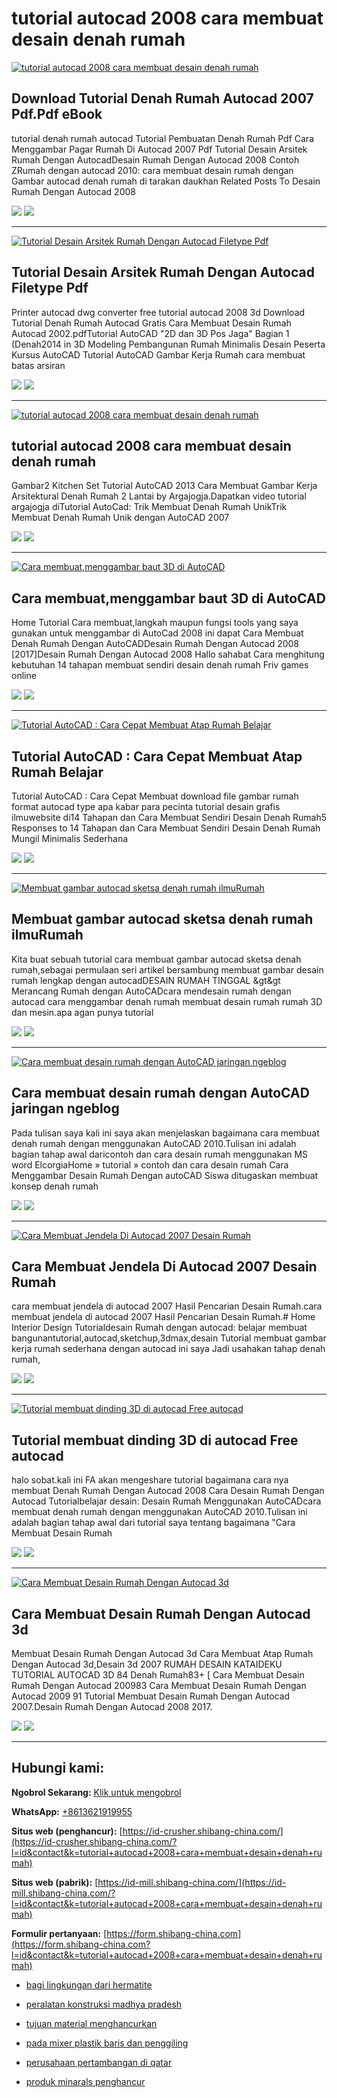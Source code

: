 # tutorial autocad 2008 cara membuat desain denah rumah

<a href="https://swt.shibang-china.com/?l=id&img&k=tutorial+autocad+2008+cara+membuat+desain+denah+rumah" target="_blank">![tutorial autocad 2008 cara membuat desain denah rumah](http://static.shibang-china.com/all-800x300/398.jpg)</a>

## Download Tutorial Denah Rumah Autocad 2007 Pdf.Pdf eBook
tutorial denah rumah autocad Tutorial Pembuatan Denah Rumah Pdf Cara Menggambar Pagar Rumah Di Autocad 2007 Pdf Tutorial Desain Arsitek Rumah Dengan AutocadDesain Rumah Dengan Autocad 2008 Contoh ZRumah dengan autocad 2010: cara membuat desain rumah dengan Gambar autocad denah rumah di tarakan daukhan Related Posts To Desain Rumah Dengan Autocad 2008


<a href="https://whatsapp.shibangsoft.com/WhatsApp.php" target="_blank" title="WhatsApp">![](http://static.shibang-china.com/icon/whatsapp.png)</a> <a href="https://swt.shibang-china.com/?l=id&icon&k=tutorial+autocad+2008+cara+membuat+desain+denah+rumah" target="_blank">![](http://static.shibang-china.com/icon/chat-id.png)</a>

---

<a href="https://swt.shibang-china.com/?l=id&img&k=tutorial+autocad+2008+cara+membuat+desain+denah+rumah" target="_blank">![Tutorial Desain Arsitek Rumah Dengan Autocad Filetype Pdf](http://static.shibang-china.com/all-800x300/244.jpg)</a>

## Tutorial Desain Arsitek Rumah Dengan Autocad Filetype Pdf
Printer autocad dwg converter free tutorial autocad 2008 3d Download Tutorial Denah Rumah Autocad Gratis Cara Membuat Desain Rumah Autocad 2002.pdfTutorial AutoCAD "2D dan 3D Pos Jaga" Bagian 1 (Denah2014 in 3D Modeling Pembangunan Rumah Minimalis Desain Peserta Kursus AutoCAD Tutorial AutoCAD Gambar Kerja Rumah cara membuat batas arsiran


<a href="https://whatsapp.shibangsoft.com/WhatsApp.php" target="_blank" title="WhatsApp">![](http://static.shibang-china.com/icon/whatsapp.png)</a> <a href="https://swt.shibang-china.com/?l=id&icon&k=tutorial+autocad+2008+cara+membuat+desain+denah+rumah" target="_blank">![](http://static.shibang-china.com/icon/chat-id.png)</a>

---

<a href="https://swt.shibang-china.com/?l=id&img&k=tutorial+autocad+2008+cara+membuat+desain+denah+rumah" target="_blank">![tutorial autocad 2008 cara membuat desain denah rumah](http://static.shibang-china.com/all-800x300/559.jpg)</a>

## tutorial autocad 2008 cara membuat desain denah rumah
Gambar2 Kitchen Set Tutorial AutoCAD 2013 Cara Membuat Gambar Kerja Arsitektural Denah Rumah 2 Lantai by Argajogja.Dapatkan video tutorial argajogja diTutorial AutoCad: Trik Membuat Denah Rumah UnikTrik Membuat Denah Rumah Unik dengan AutoCAD 2007


<a href="https://whatsapp.shibangsoft.com/WhatsApp.php" target="_blank" title="WhatsApp">![](http://static.shibang-china.com/icon/whatsapp.png)</a> <a href="https://swt.shibang-china.com/?l=id&icon&k=tutorial+autocad+2008+cara+membuat+desain+denah+rumah" target="_blank">![](http://static.shibang-china.com/icon/chat-id.png)</a>

---

<a href="https://swt.shibang-china.com/?l=id&img&k=tutorial+autocad+2008+cara+membuat+desain+denah+rumah" target="_blank">![Cara membuat,menggambar baut 3D di AutoCAD](http://static.shibang-china.com/all-800x300/149.jpg)</a>

## Cara membuat,menggambar baut 3D di AutoCAD
Home Tutorial Cara membuat,langkah maupun fungsi tools yang saya gunakan untuk menggambar di AutoCad 2008 ini dapat Cara Membuat Denah Rumah Dengan AutoCADDesain Rumah Dengan Autocad 2008 [2017]Desain Rumah Dengan Autocad 2008 Hallo sahabat Cara menghitung kebutuhan 14 tahapan membuat sendiri desain denah rumah Friv games online


<a href="https://whatsapp.shibangsoft.com/WhatsApp.php" target="_blank" title="WhatsApp">![](http://static.shibang-china.com/icon/whatsapp.png)</a> <a href="https://swt.shibang-china.com/?l=id&icon&k=tutorial+autocad+2008+cara+membuat+desain+denah+rumah" target="_blank">![](http://static.shibang-china.com/icon/chat-id.png)</a>

---

<a href="https://swt.shibang-china.com/?l=id&img&k=tutorial+autocad+2008+cara+membuat+desain+denah+rumah" target="_blank">![Tutorial AutoCAD : Cara Cepat Membuat Atap Rumah Belajar](http://static.shibang-china.com/all-800x300/1386.jpg)</a>

## Tutorial AutoCAD : Cara Cepat Membuat Atap Rumah Belajar
Tutorial AutoCAD : Cara Cepat Membuat download file gambar rumah format autocad type apa kabar para pecinta tutorial desain grafis ilmuwebsite di14 Tahapan dan Cara Membuat Sendiri Desain Denah Rumah5 Responses to 14 Tahapan dan Cara Membuat Sendiri Desain Denah Rumah Mungil Minimalis Sederhana


<a href="https://whatsapp.shibangsoft.com/WhatsApp.php" target="_blank" title="WhatsApp">![](http://static.shibang-china.com/icon/whatsapp.png)</a> <a href="https://swt.shibang-china.com/?l=id&icon&k=tutorial+autocad+2008+cara+membuat+desain+denah+rumah" target="_blank">![](http://static.shibang-china.com/icon/chat-id.png)</a>

---

<a href="https://swt.shibang-china.com/?l=id&img&k=tutorial+autocad+2008+cara+membuat+desain+denah+rumah" target="_blank">![Membuat gambar autocad sketsa denah rumah ilmuRumah](http://static.shibang-china.com/all-800x300/1277.jpg)</a>

## Membuat gambar autocad sketsa denah rumah ilmuRumah
Kita buat sebuah tutorial cara membuat gambar autocad sketsa denah rumah,sebagai permulaan seri artikel bersambung membuat gambar desain rumah lengkap dengan autocadDESAIN RUMAH TINGGAL &gt&gt Merancang Rumah dengan AutoCADcara mendesain rumah dengan autocad cara menggambar denah rumah membuat desain rumah rumah 3D dan mesin.apa agan punya tutorial


<a href="https://whatsapp.shibangsoft.com/WhatsApp.php" target="_blank" title="WhatsApp">![](http://static.shibang-china.com/icon/whatsapp.png)</a> <a href="https://swt.shibang-china.com/?l=id&icon&k=tutorial+autocad+2008+cara+membuat+desain+denah+rumah" target="_blank">![](http://static.shibang-china.com/icon/chat-id.png)</a>

---

<a href="https://swt.shibang-china.com/?l=id&img&k=tutorial+autocad+2008+cara+membuat+desain+denah+rumah" target="_blank">![Cara membuat desain rumah dengan AutoCAD jaringan ngeblog](http://static.shibang-china.com/all-800x300/1246.jpg)</a>

## Cara membuat desain rumah dengan AutoCAD jaringan ngeblog
Pada tulisan saya kali ini saya akan menjelaskan bagaimana cara membuat denah rumah dengan menggunakan AutoCAD 2010.Tulisan ini adalah bagian tahap awal daricontoh dan cara desain rumah menggunakan MS word ElcorgiaHome » tutorial » contoh dan cara desain rumah Cara Menggambar Desain Rumah Dengan autoCAD Siswa ditugaskan membuat konsep denah rumah


<a href="https://whatsapp.shibangsoft.com/WhatsApp.php" target="_blank" title="WhatsApp">![](http://static.shibang-china.com/icon/whatsapp.png)</a> <a href="https://swt.shibang-china.com/?l=id&icon&k=tutorial+autocad+2008+cara+membuat+desain+denah+rumah" target="_blank">![](http://static.shibang-china.com/icon/chat-id.png)</a>

---

<a href="https://swt.shibang-china.com/?l=id&img&k=tutorial+autocad+2008+cara+membuat+desain+denah+rumah" target="_blank">![Cara Membuat Jendela Di Autocad 2007 Desain Rumah](http://static.shibang-china.com/all-800x300/1492.jpg)</a>

## Cara Membuat Jendela Di Autocad 2007 Desain Rumah
cara membuat jendela di autocad 2007 Hasil Pencarian Desain Rumah.cara membuat jendela di autocad 2007 Hasil Pencarian Desain Rumah.# Home Interior Design Tutorialdesain Rumah dengan autocad: belajar membuat bangunantutorial,autocad,sketchup,3dmax,desain Tutorial membuat gambar kerja rumah sederhana dengan autocad ini saya Jadi usahakan tahap denah rumah,


<a href="https://whatsapp.shibangsoft.com/WhatsApp.php" target="_blank" title="WhatsApp">![](http://static.shibang-china.com/icon/whatsapp.png)</a> <a href="https://swt.shibang-china.com/?l=id&icon&k=tutorial+autocad+2008+cara+membuat+desain+denah+rumah" target="_blank">![](http://static.shibang-china.com/icon/chat-id.png)</a>

---

<a href="https://swt.shibang-china.com/?l=id&img&k=tutorial+autocad+2008+cara+membuat+desain+denah+rumah" target="_blank">![Tutorial membuat dinding 3D di autocad Free autocad](http://static.shibang-china.com/all-800x300/867.jpg)</a>

## Tutorial membuat dinding 3D di autocad Free autocad
halo sobat.kali ini FA akan mengeshare tutorial bagaimana cara nya membuat Denah Rumah Dengan Autocad 2008 Cara Desain Rumah Dengan Autocad Tutorialbelajar desain: Desain Rumah Menggunakan AutoCADcara membuat denah rumah dengan menggunakan AutoCAD 2010.Tulisan ini adalah bagian tahap awal dari tutorial saya tentang bagaimana "Cara Membuat Desain Rumah


<a href="https://whatsapp.shibangsoft.com/WhatsApp.php" target="_blank" title="WhatsApp">![](http://static.shibang-china.com/icon/whatsapp.png)</a> <a href="https://swt.shibang-china.com/?l=id&icon&k=tutorial+autocad+2008+cara+membuat+desain+denah+rumah" target="_blank">![](http://static.shibang-china.com/icon/chat-id.png)</a>

---

<a href="https://swt.shibang-china.com/?l=id&img&k=tutorial+autocad+2008+cara+membuat+desain+denah+rumah" target="_blank">![Cara Membuat Desain Rumah Dengan Autocad 3d](http://static.shibang-china.com/all-800x300/330.jpg)</a>

## Cara Membuat Desain Rumah Dengan Autocad 3d
Membuat Desain Rumah Dengan Autocad 3d Cara Membuat Atap Rumah Dengan Autocad 3d,Desain 3d 2007 RUMAH DESAIN KATAIDEKU TUTORIAL AUTOCAD 3D 84 Denah Rumah83+ [ Cara Membuat Desain Rumah Dengan Autocad 200983 Cara Membuat Desain Rumah Dengan Autocad 2009 91 Tutorial Membuat Desain Rumah Dengan Autocad 2007.Desain Rumah Dengan Autocad 2008 2017.


<a href="https://whatsapp.shibangsoft.com/WhatsApp.php" target="_blank" title="WhatsApp">![](http://static.shibang-china.com/icon/whatsapp.png)</a> <a href="https://swt.shibang-china.com/?l=id&icon&k=tutorial+autocad+2008+cara+membuat+desain+denah+rumah" target="_blank">![](http://static.shibang-china.com/icon/chat-id.png)</a>

---
## Hubungi kami:

**Ngobrol Sekarang:** [Klik untuk mengobrol](https://swt.shibang-china.com?l=id&contact&k=tutorial+autocad+2008+cara+membuat+desain+denah+rumah)

**WhatsApp:**  [+8613621919955](https://whatsapp.shibangsoft.com/WhatsApp.php)

**Situs web (penghancur):** [https://id-crusher.shibang-china.com/](https://id-crusher.shibang-china.com/?l=id&contact&k=tutorial+autocad+2008+cara+membuat+desain+denah+rumah)

**Situs web (pabrik):** [https://id-mill.shibang-china.com/](https://id-mill.shibang-china.com/?l=id&contact&k=tutorial+autocad+2008+cara+membuat+desain+denah+rumah)

**Formulir pertanyaan:** [https://form.shibang-china.com](https://form.shibang-china.com?l=id&contact&k=tutorial+autocad+2008+cara+membuat+desain+denah+rumah)

* [bagi lingkungan dari hermatite](../34/bagi%20lingkungan%20dari%20hermatite.md)

* [peralatan konstruksi madhya pradesh](../38/peralatan%20konstruksi%20madhya%20pradesh.md)

* [tujuan material menghancurkan](../40/tujuan%20material%20menghancurkan.md)

* [pada mixer plastik baris dan penggiling](../35/pada%20mixer%20plastik%20baris%20dan%20penggiling.md)

* [perusahaan pertambangan di qatar](../40/perusahaan%20pertambangan%20di%20qatar.md)

* [produk minarals penghancur](../37/produk%20minarals%20penghancur.md)